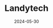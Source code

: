 ---  
layout: startup_page  
title: "Landytech"  
id: "landytech.com"  
permalink: "/landytechlandytech.com05302024/"  
website: "https://www.landytech.com/"  
funding_round: "Debt"  
funding_amount: "£5M"  
investors: "CIBC Innovation Banking"  
about: "Landytech provides an investment management platform called Sesame that centralizes performance data for asset owners, managers, and advisors. It consolidates asset data from all asset classes, addressing the increasing complexity of investment portfolios. The platform managed over $100B in client assets in 2023."  
markets: "Fintech, Investment Reporting, Risk Analytics, Risk Management, Portfolio Analytics, Data Management, Data Aggregation, Data Consolidation, Financial Technology, Cloud-based Software, Investment Management, Investment Monitoring, Client Reporting, Regulatory Reporting, Consolidated Reporting, Privates Assets, Family office, Asset owners, Business/Productivity Software, SaaS"  
hq: "London, England, United Kingdom"  
founded_year: "2018"  
linkedin: "https://www.linkedin.com/company/landytech"  
twitter: "https://twitter.com/landytech"  
instagram: ""  
facebook: ""  
crunchbase: "https://www.crunchbase.com/organization/landytech"  
pitchbook: "https://pitchbook.com/profiles/company/431309-62"  

date_display: "30-May-2024"  
date: "2024-05-30"

# SEO Optimization  
meta_title: "Landytech - Debt Funding (£5M)"  
meta_description: "Landytech, Landytech provides an investment management platform called Sesame that centralizes performance data for asset owners, managers, and advisors. It cons..."  
meta_keywords: "Landytech, Fintech, Investment Reporting, Risk Analytics, Risk Management, Portfolio Analytics, Data Management, Data Aggregation, Data Consolidation, Financial Technology, Cloud-based Software, Investment Management, Investment Monitoring, Client Reporting, Regulatory Reporting, Consolidated Reporting, Privates Assets, Family office, Asset owners, Business/Productivity Software, SaaS, Debt funding"  
canonical_url: "https://startup.projectstartups.com/landytechlandytech.com05302024/"  
---